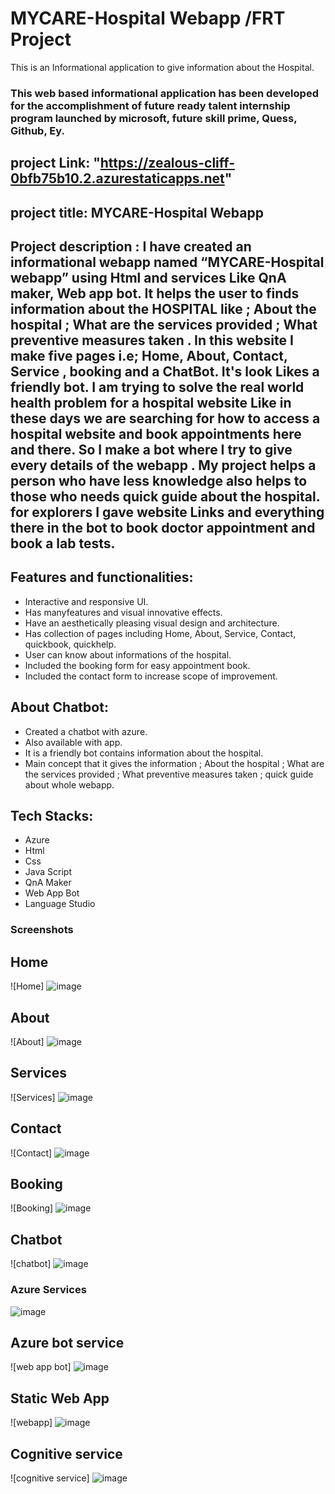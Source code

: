 # MYCARE-Hospital Webapp /FRT Project
This is an Informational application to give information about the Hospital.
### This web based informational application has been developed for the accomplishment of future ready talent internship program launched by microsoft, future skill prime, Quess, Github, Ey.

## project Link: "https://zealous-cliff-0bfb75b10.2.azurestaticapps.net"

## project title:   MYCARE-Hospital Webapp
    
## Project description : I have created an informational webapp named “MYCARE-Hospital webapp” using Html and services Like QnA maker, Web app bot. It helps the user to finds information about the HOSPITAL like ; About the hospital ; What are the services provided ; What preventive measures taken . In this website I make five pages i.e; Home, About, Contact, Service , booking and a ChatBot. It's look Likes a friendly bot. I am trying to solve the real world health problem for a hospital website Like in these days we are searching for how to access a hospital website and book appointments here and there. So I make a bot where I try to give every details of the webapp . My project helps a person who have less knowledge also helps to those who needs quick guide about the hospital. for explorers I gave website Links and everything there in the bot to book doctor appointment and book a lab tests.

## Features and functionalities:
- Interactive and responsive UI.
- Has manyfeatures and visual innovative effects.
- Have an aesthetically pleasing visual design and architecture.
- Has collection of pages including Home, About, Service, Contact, quickbook, quickhelp.
- User can know about informations of the hospital.
- Included the booking form for easy appointment book.
- Included the contact form to increase scope of improvement.

## About Chatbot:
- Created a chatbot with azure.
- Also available with app.
- It is a friendly bot contains information about the hospital.
- Main concept that it gives the information ;  About the hospital ; What are the services provided ; What preventive measures taken ; quick guide about whole webapp.

## Tech Stacks:
- Azure
- Html
- Css
- Java Script
- QnA Maker
- Web App Bot
- Language Studio

### Screenshots
## Home
![Home] ![image](https://user-images.githubusercontent.com/81427391/215841505-ef35b22f-93ca-416b-bc95-49c01de159c8.png)


## About
![About] ![image](https://user-images.githubusercontent.com/81427391/215841150-d7fd5b40-dc75-4982-b698-71317306f23a.png)


## Services
![Services] ![image](https://user-images.githubusercontent.com/81427391/215841614-8821f27b-36ac-47f6-96fd-c7a6f4fc2478.png)


## Contact
![Contact] ![image](https://user-images.githubusercontent.com/81427391/215841803-7f29d04b-f742-40f2-99b9-a9ff2797cd7b.png)


## Booking
![Booking] ![image](https://user-images.githubusercontent.com/81427391/215841439-9ce3ff16-6e6e-423f-b081-e06258be458e.png)


## Chatbot
![chatbot] ![image](https://user-images.githubusercontent.com/81427391/215840950-5f45c2ce-c8d6-4f9d-ae3a-a6b35690ef06.png)


### Azure Services
![image](https://user-images.githubusercontent.com/81427391/215845324-a8c286a4-3a79-4fde-868e-2222a2d8222b.png)

## Azure bot service
![web app bot] ![image](https://user-images.githubusercontent.com/81427391/215848015-c15cf0ea-21df-4875-84a9-9637f5910c21.png)


## Static Web App 
![webapp] ![image](https://user-images.githubusercontent.com/81427391/215847937-ea264cd6-7a7f-4caa-b986-f3521849d50b.png)


## Cognitive service
![cognitive service] ![image](https://user-images.githubusercontent.com/81427391/215848327-dc3f597b-32fb-4a8e-bab0-058ad1405c22.png)

